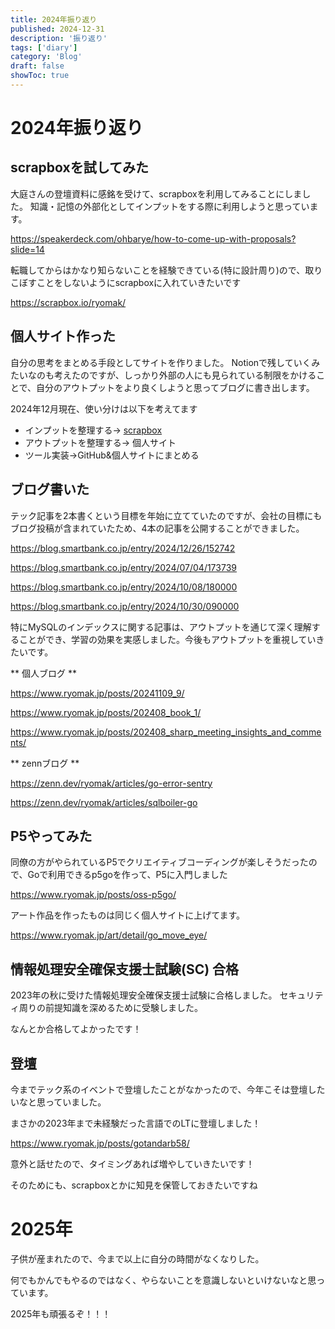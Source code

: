 ```yaml
---
title: 2024年振り返り
published: 2024-12-31
description: '振り返り'
tags: ['diary']
category: 'Blog'
draft: false
showToc: true
---
```


# 2024年振り返り

## scrapboxを試してみた

大庭さんの登壇資料に感銘を受けて、scrapboxを利用してみることにしました。
知識・記憶の外部化としてインプットをする際に利用しようと思っています。

https://speakerdeck.com/ohbarye/how-to-come-up-with-proposals?slide=14


転職してからはかなり知らないことを経験できている(特に設計周り)ので、取りこぼすことをしないようにscrapboxに入れていきたいです

https://scrapbox.io/ryomak/

## 個人サイト作った
自分の思考をまとめる手段としてサイトを作りました。
Notionで残していくみたいなのも考えたのですが、しっかり外部の人にも見られている制限をかけることで、自分のアウトプットをより良くしようと思ってブログに書き出します。

2024年12月現在、使い分けは以下を考えてます

- インプットを整理する-> [scrapbox]()
- アウトプットを整理する-> 個人サイト
- ツール実装->GitHub&個人サイトにまとめる

## ブログ書いた
テック記事を2本書くという目標を年始に立てていたのですが、会社の目標にもブログ投稿が含まれていたため、4本の記事を公開することができました。

https://blog.smartbank.co.jp/entry/2024/12/26/152742

https://blog.smartbank.co.jp/entry/2024/07/04/173739

https://blog.smartbank.co.jp/entry/2024/10/08/180000

https://blog.smartbank.co.jp/entry/2024/10/30/090000

特にMySQLのインデックスに関する記事は、アウトプットを通じて深く理解することができ、学習の効果を実感しました。今後もアウトプットを重視していきたいです。


** 個人ブログ **

https://www.ryomak.jp/posts/20241109_9/

https://www.ryomak.jp/posts/202408_book_1/

https://www.ryomak.jp/posts/202408_sharp_meeting_insights_and_comments/


** zennブログ **

https://zenn.dev/ryomak/articles/go-error-sentry

https://zenn.dev/ryomak/articles/sqlboiler-go



## P5やってみた
同僚の方がやられているP5でクリエイティブコーディングが楽しそうだったので、Goで利用できるp5goを作って、P5に入門しました

https://www.ryomak.jp/posts/oss-p5go/


アート作品を作ったものは同じく個人サイトに上げてます。

https://www.ryomak.jp/art/detail/go_move_eye/


## 	情報処理安全確保支援士試験(SC) 合格
2023年の秋に受けた情報処理安全確保支援士試験に合格しました。
セキュリティ周りの前提知識を深めるために受験しました。　　

なんとか合格してよかったです！

## 登壇

今までテック系のイベントで登壇したことがなかったので、今年こそは登壇したいなと思っていました。

まさかの2023年まで未経験だった言語でのLTに登壇しました！

https://www.ryomak.jp/posts/gotandarb58/


意外と話せたので、タイミングあれば増やしていきたいです！

そのためにも、scrapboxとかに知見を保管しておきたいですね



# 2025年

子供が産まれたので、今まで以上に自分の時間がなくなりした。

何でもかんでもやるのではなく、やらないことを意識しないといけないなと思っています。

2025年も頑張るぞ！！！
